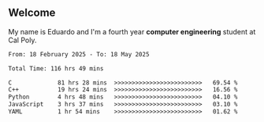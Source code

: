 ## Welcome

 My name is Eduardo and I'm a fourth year **computer engineering** student at Cal Poly.

<!--START_SECTION:waka-->

```txt
From: 18 February 2025 - To: 18 May 2025

Total Time: 116 hrs 49 mins

C             81 hrs 28 mins  >>>>>>>>>>>>>>>>>>>>>>>>>   69.54 %
C++           19 hrs 24 mins  >>>>>>>>>>>>>>>>>>>>>>>>>   16.56 %
Python        4 hrs 48 mins   >>>>>>>>>>>>>>>>>>>>>>>>>   04.10 %
JavaScript    3 hrs 37 mins   >>>>>>>>>>>>>>>>>>>>>>>>>   03.10 %
YAML          1 hr 54 mins    >>>>>>>>>>>>>>>>>>>>>>>>>   01.62 %
```

<!--END_SECTION:waka-->

<!--
**lalog12/lalog12** is a ✨ _special_ ✨ repository because its `README.md` (this file) appears on your GitHub profile.

Here are some ideas to get you started:

- 🔭 I’m currently working on ...
- 🌱 I’m currently learning ...
- 👯 I’m looking to collaborate on ...
- 🤔 I’m looking for help with ...
- 💬 Ask me about ...
- 📫 How to reach me: ...
- 😄 Pronouns: ...
- ⚡ Fun fact: ...
-->
